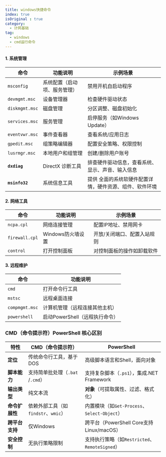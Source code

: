 ```yaml
---
title: windows快捷命令
index: true
isOriginal : true
category:
  - 计网基础
tag:
  - windows
  - cmd运行命令
---
```

#### **1. 系统管理**

|命令|功能说明|示例场景|
| ------| ------------------------------| ---------------------------------------------------------|
|​`msconfig`​|系统配置（启动项、服务管理）|禁用开机自启动程序|
|​`devmgmt.msc`​|设备管理器|检查硬件驱动状态|
|​`diskmgmt.msc`​|磁盘管理|分区调整、磁盘初始化|
|​`services.msc`​|服务管理|启停服务（如Windows Update）|
|​`eventvwr.msc`​|事件查看器|查看系统/应用日志|
|​`gpedit.msc`​|组策略编辑器|配置安全策略、权限控制|
|​`lusrmgr.msc`​|本地用户和组管理|创建/删除用户账号|
|​**​`dxdiag`​**​|DirectX 诊断工具|排查硬件驱动信息，查看系统、显示、声音、输入信息|
|​**​`msinfo32`​**​|系统信息工具|提供 全面的系统软硬件配置详情，硬件资源、组件、软件环境|

#### **2. 网络工具**

|命令|功能说明|示例场景|
| ------| -------------------| -----------------------------|
|​`ncpa.cpl`​|网络连接管理|配置IP地址、禁用网卡|
|​`firewall.cpl`​|Windows防火墙设置|开放/关闭端口、配置入站规则|
|​`control`​|打开控制面板|对控制面板的操作如卸载软件|

#### **3. 远程维护**

|命令|功能说明|
| ------| --------------------------------|
|​`cmd`​|打开命令行工具|
|​`mstsc`​|远程桌面连接|
|​`compmgmt.msc`​|计算机管理（远程连接其他主机）|
|​`powershell`​|启动PowerShell（远程执行命令）|

### **CMD（命令提示符）PowerShell 核心区别**

|**特性**|**CMD（命令提示符）**|**PowerShell**|
| --| --------------------------| ------------------------------------------|
|**定位**|传统命令行工具，基于DOS|高级脚本语言和Shell，面向对象|
|**脚本能力**|支持简单批处理（`.bat`​/`.cmd`​）|支持复杂脚本（`.ps1`​），集成.NET Framework|
|**输出类型**|纯文本流|**对象**（可提取属性、过滤、格式化）|
|**命令扩展性**|依赖外部工具（如`findstr`​、`wmic`​）|内置模块（如`Get-Process`​、`Select-Object`​）|
|**跨平台支持**|仅Windows|跨平台（PowerShell Core支持Linux/macOS）|
|**安全控制**|无执行策略限制|支持执行策略（如`Restricted`​、`RemoteSigned`​）|

‍

